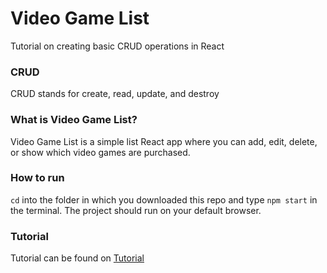 # Video Game List 

Tutorial on creating basic CRUD operations in React

### CRUD

CRUD stands for create, read, update, and destroy

### What is Video Game List?

Video Game List is a simple list React app where you can add, edit, delete, or show which video games are purchased. 

### How to run

`cd` into the folder in which you downloaded this repo and type `npm start` in the terminal. The project should run on your default browser.

### Tutorial
Tutorial can be found on [Tutorial](www.google.com)
